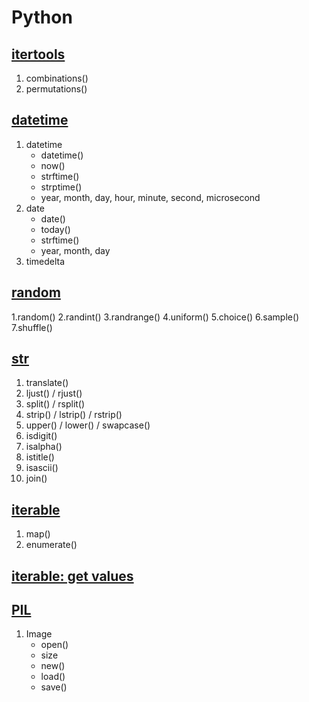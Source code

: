 # Python

## [itertools]
1. combinations()
2. permutations()

## [datetime]
1. datetime
    - datetime()
    - now()
    - strftime()
    - strptime()
    - year, month, day, hour, minute, second, microsecond
2. date
    - date()
    - today()
    - strftime()
    - year, month, day
3. timedelta

## [random]
1.random()
2.randint()
3.randrange()
4.uniform()
5.choice()
6.sample()
7.shuffle()

## [str]
1. translate()
2. ljust() / rjust()
3. split() / rsplit()
4. strip() / lstrip() / rstrip()
5. upper() / lower() / swapcase()
6. isdigit()
7. isalpha()
8. istitle()
9. isascii()
10. join()

## [iterable]
1. map()
2. enumerate()

## [iterable: get values]

## [PIL]
1. Image
    - open()
    - size
    - new()
    - load()
    - save()

[itertools]: https://github.com/NeonEDuck/CodeInfo/blob/master/python/itertools.md
[datetime]: https://github.com/NeonEDuck/CodeInfo/blob/master/python/datetime.md
[random]: https://github.com/NeonEDuck/CodeInfo/blob/master/python/random.md
[str]: https://github.com/NeonEDuck/CodeInfo/blob/master/python/str.md
[iterable]: https://github.com/NeonEDuck/CodeInfo/blob/master/python/iterable.md
[iterable: get values]: https://github.com/NeonEDuck/CodeInfo/blob/master/python/get-values-from-iterable.md
[PIL]: https://github.com/NeonEDuck/CodeInfo/blob/master/python/PIL.md